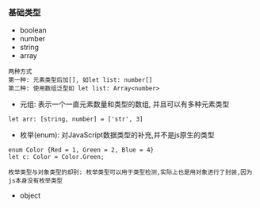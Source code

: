 ### 基础类型
- boolean 
- number
- string
- array
```
两种方式
第一种: 元素类型后加[], 如let list: number[]
第二种: 使用数组泛型如 let list: Array<number>
```
- 元组: 表示一个一直元素数量和类型的数组, 并且可以有多种元素类型
```
let arr: [string, number] = ['str', 3]
```
- 枚举(enum): 对JavaScript数据类型的补充,并不是js原生的类型
```
enum Color {Red = 1, Green = 2, Blue = 4}
let c: Color = Color.Green;

枚举类型与对象类型的却别: 枚举类型可以用于类型检测,实际上也是用对象进行了封装,因为js本身没有枚举类型
```
- object